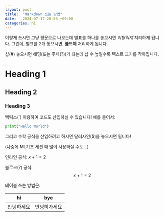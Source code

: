 ```yaml
---
layout: post
title:  "Markdown 쓰는 방법"
date:   2024-07-17 20:56 +09:00
categories: hi
---
```


이렇게 쓰시면 그냥 평문으로 나오는데 별표를 하나를 놓으시면 *이탈릭체* 처리하게 됩니다. 그런데, 별표를 2개 놓으시면, **볼드체** 처리하게 됩니다. 

샵(#) 놓으시면 해딩(또는 주제(?))가 되는데 샵 수 높일수록 텍스트 크기를 작아집니다.

# Heading 1
## Heading 2
### Heading 3

백틱스(`) 이용하여 코드도 산입하실 수 있습니다! 예를 들어서:

```python
print("Hello World")
```

그리고 수학 공식을 산입하려고 하시면 달러사인($)을 놓으시면 됩니다!

(나중에 ML기초 세션 때 많이 사용하실 수도...)

인라인 공식: $x + 1 = 2$

블로크(?) 공식: $$x + 1 = 2$$ 

테이블 쓰는 방법은:

| hi | bye |
| --- | --- |
| 안녕하세요 | 안녕히가세요 |
 